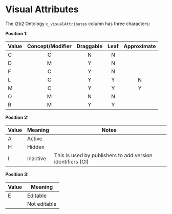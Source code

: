 # Visual Attributes
The i2b2 Ontology `c_visualAttributes` column has three characters:

**Position 1:**

| Value | Concept/Modifier | Draggable | Leaf | Approximate |
| ----- | :-----: | :-----: | :-----: | :-----: |
| C |  C | N | N | | 
| D |  M | Y | N | |
| F |  C | Y | N | |
| L |  C | Y | Y | N |
| M |  C | Y | Y | Y |
| O |  M | N | N | |
| R |  M | Y | Y | | 

**Position 2:**

| Value | Meaning | Notes |
|  --- | --- | --- |
| A | Active | |
| H | Hidden | |
| I | Inactive | This is used by publishers to add version identifiers (CI) |

**Position 3:**

| Value | Meaning |
|  --- | --- |
| E | Editable |
|   | Not editable |